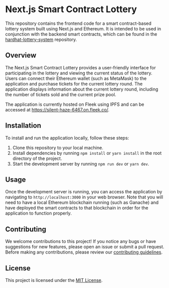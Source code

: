 # Next.js Smart Contract Lottery

This repository contains the frontend code for a smart contract-based lottery system built using Next.js and Ethereum. It is intended to be used in conjunction with the backend smart contracts, which can be found in the [hardhat-lottery-system](https://github.com/thevkscode/hardhat-lottery-system) repository.

## Overview

The Next.js Smart Contract Lottery provides a user-friendly interface for participating in the lottery and viewing the current status of the lottery. Users can connect their Ethereum wallet (such as MetaMask) to the application and purchase tickets for the current lottery round. The application displays information about the current lottery round, including the number of tickets sold and the current prize pool.

The application is currently hosted on Fleek using IPFS and can be accessed at https://silent-haze-6467.on.fleek.co/.

## Installation

To install and run the application locally, follow these steps:

1. Clone this repository to your local machine.
2. Install dependencies by running `npm install` or `yarn install` in the root directory of the project.
3. Start the development server by running `npm run dev` or `yarn dev`.

## Usage

Once the development server is running, you can access the application by navigating to `http://localhost:3000` in your web browser. Note that you will need to have a local Ethereum blockchain running (such as Ganache) and have deployed the smart contracts to that blockchain in order for the application to function properly.

## Contributing

We welcome contributions to this project! If you notice any bugs or have suggestions for new features, please open an issue or submit a pull request. Before making any contributions, please review our [contributing guidelines](CONTRIBUTING.md).

## License

This project is licensed under the [MIT License](LICENSE).

